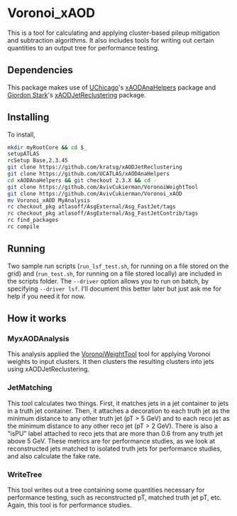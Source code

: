 # Voronoi_xAOD
This is a tool for calculating and applying cluster-based pileup mitigation and subtraction algorithms. It also includes tools for writing out certain quantities to an output tree for performance testing.

## Dependencies
This package makes use of [UChicago](https://github.com/UCATLAS)'s [xAODAnaHelpers](https://github.com/UCATLAS/xAODAnaHelpers) package and [Giordon Stark](https://github.com/kratsg)'s [xAODJetReclustering](https://github.com/kratsg/xAODJetReclustering) package.

## Installing
To install,
```bash
mkdir myRootCore && cd $_
setupATLAS
rcSetup Base,2.3.45
git clone https://github.com/kratsg/xAODJetReclustering
git clone https://github.com/UCATLAS/xAODAnaHelpers
cd xAODAnaHelpers && git checkout 2.3.X && cd -
git clone https://github.com/AvivCukierman/VoronoiWeightTool
git clone https://github.com/AvivCukierman/Voronoi_xAOD
mv Voronoi_xAOD MyAnalysis
rc checkout_pkg atlasoff/AsgExternal/Asg_FastJet/tags
rc checkout_pkg atlasoff/AsgExternal/Asg_FastJetContrib/tags
rc find_packages
rc compile
```

## Running
Two sample run scripts (`run_lsf_test.sh`, for running on a file stored on the grid) and (`run_test.sh`, for running on a file stored locally) are included in the scripts folder. The `--driver` option allows you to run on batch, by specifying `--driver lsf`. I'll document this better later but just ask me for help if you need it for now.

## How it works
### MyxAODAnalysis
This analysis applied the [VoronoiWeightTool](https://github.com/AvivCukierman/VoronoiWeightTool) tool for applying Voronoi weights to input clusters. It then clusters the resulting clusters into jets using xAODJetReclustering.
### JetMatching
This tool calculates two things. First, it matches jets in a jet container to jets in a truth jet container. Then, it attaches a decoration to each truth jet as the minimum distance to any other truth jet (pT > 5 GeV) and to each reco jet as the minimum distance to any other reco jet (pT > 2 GeV). There is also a "isPU" label attached to reco jets that are more than 0.6 from any truth jet above 5 GeV. These metrics are for performance studies, as we look at reconstructed jets matched to isolated truth jets for performance studies, and also calculate the fake rate.
### WriteTree
This tool writes out a tree containing some quantities necessary for performance testing, such as reconstructed pT, matched truth jet pT, etc. Again, this tool is for performance studies.
